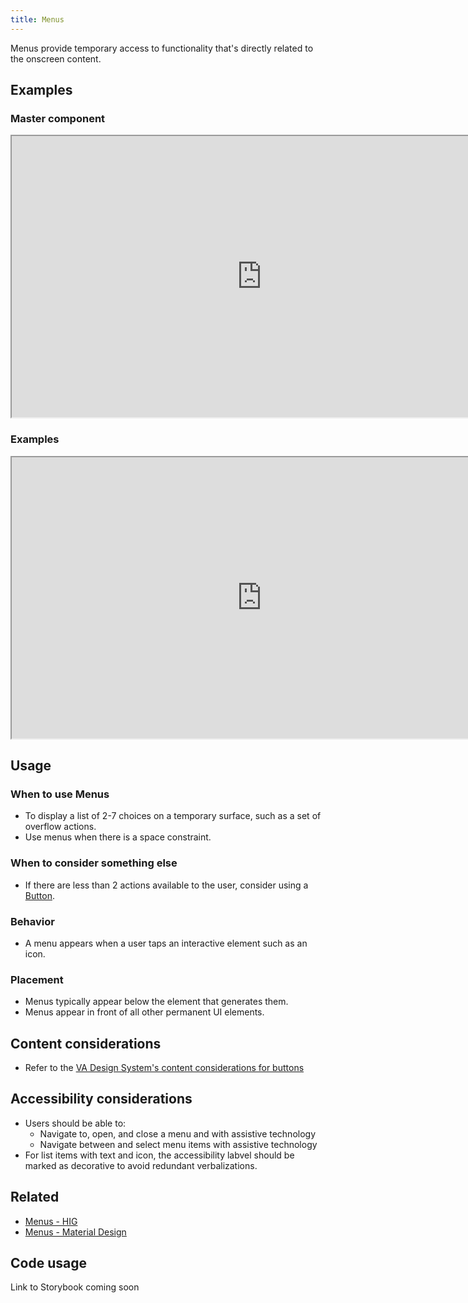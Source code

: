 ```yaml
---
title: Menus
---
```


Menus provide temporary access to functionality that's directly related to the onscreen content.

## Examples

### Master component
<iframe width="800" height="450" alt="Image of master component in Figma showing light and dark mode" src="https://www.figma.com/embed?embed_host=share&url=https%3A%2F%2Fwww.figma.com/file/QVLPB3eOunmKrgQOuOt0SU/%F0%9F%93%90-DesignLibrary2.0---VAMobile?type=design&node-id=16025-18269&mode=design&t=kmODZY3bkhNgpYY1-4" title="Image of master component in Figma showing light and dark mode" allowfullscreen></iframe>

### Examples
<iframe width="800" height="450" alt="Image of component examples in Figma" src="https://www.figma.com/embed?embed_host=share&url=https%3A%2F%2Fwww.figma.com/file/QVLPB3eOunmKrgQOuOt0SU/%F0%9F%93%90-DesignLibrary2.0---VAMobile?type=design&node-id=16025-18268&mode=design&t=kmODZY3bkhNgpYY1-4" allowfullscreen></iframe>

## Usage

### When to use Menus
* To display a list of 2-7 choices on a temporary surface, such as a set of overflow actions.
* Use menus when there is a space constraint.

### When to consider something else
* If there are less than 2 actions available to the user, consider using a [Button](http://localhost:3000/va-mobile-app/design/Components/Buttons%20and%20links/Button).

### Behavior
* A menu appears when a user taps an interactive element such as an icon.

### Placement
* Menus typically appear below the element that generates them.
* Menus appear in front of all other permanent UI elements.

## Content considerations
* Refer to the [VA Design System's content considerations for buttons](https://design.va.gov/components/button/#content-considerations)

## Accessibility considerations
* Users should be able to:
	* Navigate to, open, and close a menu and with assistive technology
	* Navigate between and select menu items with assistive technology
* For list items with text and icon, the accessibility labvel should be marked as decorative to avoid redundant verbalizations.

## Related
* [Menus - HIG](https://developer.apple.com/design/human-interface-guidelines/menus)
* [Menus - Material Design](https://m3.material.io/components/menus/overview)

## Code usage
Link to Storybook coming soon